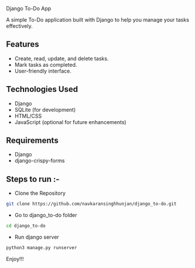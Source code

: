  Django To-Do App

A simple To-Do application built with Django to help you manage your tasks effectively. 

## Features

- Create, read, update, and delete tasks.
- Mark tasks as completed.
- User-friendly interface.

## Technologies Used

- Django
- SQLite (for development)
- HTML/CSS
- JavaScript (optional for future enhancements)

## Requirements
 - Django
 - django-crispy-forms

## Steps to run :-

- Clone the Repository

```bash
git clone https://github.com/navkaransinghhunjan/django_to-do.git
```
- Go to django_to-do folder
```bash
cd django_to-do
```
- Run django server
```bash
python3 manage.py runserver
```

Enjoy!!!
